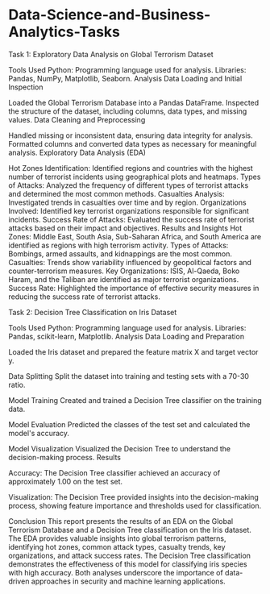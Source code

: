 # Data-Science-and-Business-Analytics-Tasks
Task 1: Exploratory Data Analysis on Global Terrorism Dataset

Tools Used
Python: Programming language used for analysis.
Libraries: Pandas, NumPy, Matplotlib, Seaborn.
Analysis
Data Loading and Initial Inspection

Loaded the Global Terrorism Database into a Pandas DataFrame.
Inspected the structure of the dataset, including columns, data types, and missing values.
Data Cleaning and Preprocessing

Handled missing or inconsistent data, ensuring data integrity for analysis.
Formatted columns and converted data types as necessary for meaningful analysis.
Exploratory Data Analysis (EDA)

Hot Zones Identification: Identified regions and countries with the highest number of terrorist incidents using geographical plots and heatmaps.
Types of Attacks: Analyzed the frequency of different types of terrorist attacks and determined the most common methods.
Casualties Analysis: Investigated trends in casualties over time and by region.
Organizations Involved: Identified key terrorist organizations responsible for significant incidents.
Success Rate of Attacks: Evaluated the success rate of terrorist attacks based on their impact and objectives.
Results and Insights
Hot Zones: Middle East, South Asia, Sub-Saharan Africa, and South America are identified as regions with high terrorism activity.
Types of Attacks: Bombings, armed assaults, and kidnappings are the most common.
Casualties: Trends show variability influenced by geopolitical factors and counter-terrorism measures.
Key Organizations: ISIS, Al-Qaeda, Boko Haram, and the Taliban are identified as major terrorist organizations.
Success Rate: Highlighted the importance of effective security measures in reducing the success rate of terrorist attacks.

Task 2: Decision Tree Classification on Iris Dataset

Tools Used
Python: Programming language used for analysis.
Libraries: Pandas, scikit-learn, Matplotlib.
Analysis
Data Loading and Preparation

Loaded the Iris dataset and prepared the feature matrix X and target vector y.

Data Splitting
Split the dataset into training and testing sets with a 70-30 ratio.

Model Training
Created and trained a Decision Tree classifier on the training data.

Model Evaluation
Predicted the classes of the test set and calculated the model's accuracy.

Model Visualization
Visualized the Decision Tree to understand the decision-making process.
Results

Accuracy: The Decision Tree classifier achieved an accuracy of approximately 1.00 on the test set.

Visualization: The Decision Tree provided insights into the decision-making process, showing feature importance and thresholds used for classification.

Conclusion
This report presents the results of an EDA on the Global Terrorism Database and a Decision Tree classification on the Iris dataset. The EDA provides valuable insights into global terrorism patterns, identifying hot zones, common attack types, casualty trends, key organizations, and attack success rates. The Decision Tree classification demonstrates the effectiveness of this model for classifying iris species with high accuracy. Both analyses underscore the importance of data-driven approaches in security and machine learning applications.

